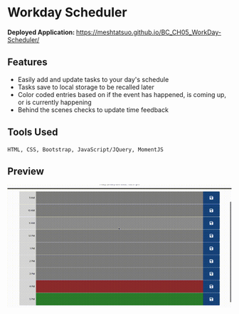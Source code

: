 # Workday Scheduler

<b>Deployed Application: </b>https://meshtatsuo.github.io/BC_CH05_WorkDay-Scheduler/

## Features

- Easily add and update tasks to your day's schedule
- Tasks save to local storage to be recalled later
- Color coded entries based on if the event has happened, is coming up, or is currently happening
- Behind the scenes checks to update time feedback

## Tools Used

    HTML, CSS, Bootstrap, JavaScript/JQuery, MomentJS

## Preview

![Preview Gif](https://github.com/Meshtatsuo/BC_CH05_WorkDay-Scheduler/blob/main/assets/repo-assets/taskSchedulerPreview.gif?raw=true)
